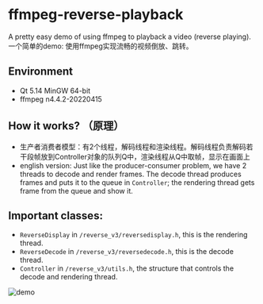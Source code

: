 # ffmpeg-reverse-playback
A pretty easy demo of using ffmpeg to playback a video (reverse playing).  一个简单的demo: 使用ffmpeg实现流畅的视频倒放、跳转。

## Environment
- Qt 5.14 MinGW 64-bit 
- ffmpeg n4.4.2-20220415

## How it works? （原理）
- 生产者消费者模型：有2个线程，解码线程和渲染线程。解码线程负责解码若干段帧放到Controller对象的队列Q中，渲染线程从Q中取帧，显示在画面上
- english version:  Just like the producer-consumer problem, we have 2 threads to decode and render frames. The decode thread produces frames and puts it to the queue in `Controller`; the rendering thread gets frame from the queue and show it.

## Important classes:
- `ReverseDisplay` in `/reverse_v3/reversedisplay.h`, this is the rendering thread.
- `ReverseDecode` in `/reverse_v3/reversedecode.h`, this is the decode thread.
- `Controller` in `/reverse_v3/utils.h`, the structure that controls the decode and rendering thread.



![demo](https://user-images.githubusercontent.com/78400045/172114723-67d8f044-c21b-4da7-9f41-3c2ed10d79d3.jpg)


